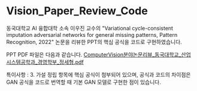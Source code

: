 # Vision_Paper_Review_Code

동국대학교 AI 융합대학 소속 이우진 교수의 "Variational cycle-consistent imputation adversarial networks for general missing patterns, Pattern Recognition, 2022" 논문을 리뷰한 PPT의 핵심 공식을 코드로 구현하였습니다.

PPT PDF 파일은 다음과 같습니다.
[ComputerVision분야논문리뷰_동국대학교_산업시스템공학과_경영학부_정세형.pdf](https://github.com/shcDE/Vision_Paper_Review_Code/files/13660721/ComputerVision._._._._.pdf)

특이사항 : 3. 가설 정립 항목에 핵심 공식이 첨부되어 있으며, 공식과 코드의 차이점은 GAN 공식을 코드로 번역할 때 기본 GAN 모델로 구현한 점이 있습니다.
